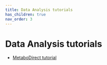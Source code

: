 ```yaml
---
title: Data Analysis tutorials
has_children: true
nav_order: 3
---
```


# Data Analysis tutorials

- [MetaboDirect tutorial](https://hackmd.io/0rnQHQDyT4yQy_PFnxZhTQ?view)
